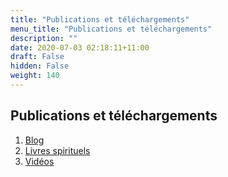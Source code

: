 ```yaml
---
title: "Publications et téléchargements"
menu_title: "Publications et téléchargements"
description: ""
date: 2020-07-03 02:18:11+11:00
draft: False
hidden: False
weight: 140
---
```

## Publications et téléchargements

1. [Blog](https://lanouvellenaissance.com/category/blog/)
2. [Livres spirituels](/13-fr-publications-and-downloads/13-2-fr-spiritual-books/)
3. [Vidéos](/13-fr-publications-and-downloads/13-3-fr-videos/)
